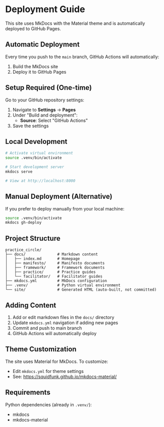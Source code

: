 # Deployment Guide

This site uses MkDocs with the Material theme and is automatically deployed to GitHub Pages.

## Automatic Deployment

Every time you push to the `main` branch, GitHub Actions will automatically:
1. Build the MkDocs site
2. Deploy it to GitHub Pages

## Setup Required (One-time)

Go to your GitHub repository settings:
1. Navigate to **Settings** → **Pages**
2. Under "Build and deployment":
   - **Source**: Select "GitHub Actions"
3. Save the settings

## Local Development

```bash
# Activate virtual environment
source .venv/bin/activate

# Start development server
mkdocs serve

# View at http://localhost:8000
```

## Manual Deployment (Alternative)

If you prefer to deploy manually from your local machine:

```bash
source .venv/bin/activate
mkdocs gh-deploy
```

## Project Structure

```
practice_circle/
├── docs/              # Markdown content
│   ├── index.md       # Homepage
│   ├── manifesto/     # Manifesto documents
│   ├── framework/     # Framework documents
│   ├── practice/      # Practice guides
│   └── facilitator/   # Facilitator guides
├── mkdocs.yml         # MkDocs configuration
├── .venv/             # Python virtual environment
└── site/              # Generated HTML (auto-built, not committed)
```

## Adding Content

1. Add or edit markdown files in the `docs/` directory
2. Update `mkdocs.yml` navigation if adding new pages
3. Commit and push to main branch
4. GitHub Actions will automatically deploy

## Theme Customization

The site uses Material for MkDocs. To customize:
- Edit `mkdocs.yml` for theme settings
- See: https://squidfunk.github.io/mkdocs-material/

## Requirements

Python dependencies (already in `.venv/`):
- mkdocs
- mkdocs-material

